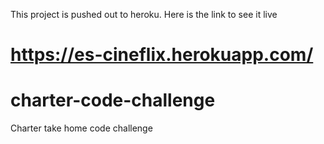 This project is pushed out to heroku. Here is the link to see it live 

https://es-cineflix.herokuapp.com/
=======
# charter-code-challenge
Charter take home code challenge
